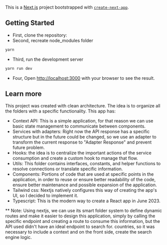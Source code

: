 This is a [Next.js](https://nextjs.org/) project bootstrapped with [`create-next-app`](https://github.com/vercel/next.js/tree/canary/packages/create-next-app).

## Getting Started

* First, clone the repository:
* Second, recreate node_modules folder

```bash
yarn
```
* Third, run the development server
```bash
yarn run dev
```
* Four, Open [http://localhost:3000](http://localhost:3000) with your browser to see the result.

## Learn more
This project was created with clean architecture. The idea is to organize all the folders with a specific functionality.
This app has:
* Context API: This is a simple application, for that reason we can use basic state management to communicate between components.
* Services with adapters: Right now the API response has a specific structure but in the future could be changed, so we use an adapter to transform the current response to "Adapter Response" and prevent future problem.
* Hooks: the idea is to centralize the important actions of the service consumption and create a custom hook to manage that flow.
* Utils: This folder contains interfaces, constants, and helper functions to resolve connections or translate specific information.
* Components: Portions of code that are used at specific points in the application, in order to reuse or ensure better readability of the code, ensure better maintenance and possible expansion of the application.
* Tailwind css: Nextjs natively configures this way of creating the app's UI, so I decided to implement it.
* Typescript: This is the modern way to create a React app in June 2023.

** Note:
Using nextjs, we can use its smart folder system to define dynamic routes and make it easier to design this application, simply by calling the specific endpoint and creating a route to consume this information, but the API used didn't have an ideal endpoint to search for. countries, so it was necessary to include a context and on the front side, create the search engine logic.
